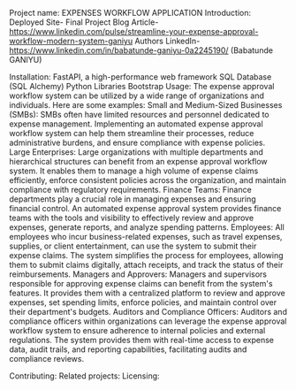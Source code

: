 Project name: EXPENSES WORKFLOW APPLICATION
Introduction: 
	Deployed Site-
	Final Project Blog Article- https://www.linkedin.com/pulse/streamline-your-expense-approval-workflow-modern-system-ganiyu
	Authors LinkedIn- https://www.linkedin.com/in/babatunde-ganiyu-0a2245190/   (Babatunde GANIYU)

Installation: FastAPI, a high-performance web framework
		SQL Database (SQL Alchemy)
		Python Libraries
		Bootstrap
Usage:	The expense approval workflow system can be utilized by a wide range of organizations and individuals. Here are some examples:
Small and Medium-Sized Businesses (SMBs): SMBs often have limited resources and personnel dedicated to expense management. Implementing an automated expense approval workflow system can help them streamline their processes, reduce administrative burdens, and ensure compliance with expense policies.
Large Enterprises: Large organizations with multiple departments and hierarchical structures can benefit from an expense approval workflow system. It enables them to manage a high volume of expense claims efficiently, enforce consistent policies across the organization, and maintain compliance with regulatory requirements.
Finance Teams: Finance departments play a crucial role in managing expenses and ensuring financial control. An automated expense approval system provides finance teams with the tools and visibility to effectively review and approve expenses, generate reports, and analyze spending patterns.
Employees: All employees who incur business-related expenses, such as travel expenses, supplies, or client entertainment, can use the system to submit their expense claims. The system simplifies the process for employees, allowing them to submit claims digitally, attach receipts, and track the status of their reimbursements.
Managers and Approvers: Managers and supervisors responsible for approving expense claims can benefit from the system's features. It provides them with a centralized platform to review and approve expenses, set spending limits, enforce policies, and maintain control over their department's budgets.
Auditors and Compliance Officers: Auditors and compliance officers within organizations can leverage the expense approval workflow system to ensure adherence to internal policies and external regulations. The system provides them with real-time access to expense data, audit trails, and reporting capabilities, facilitating audits and compliance reviews.

Contributing:
Related projects: 
Licensing:
